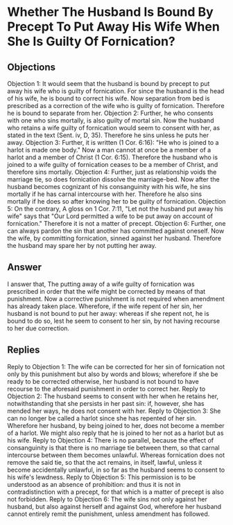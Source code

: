 # Whether The Husband Is Bound By Precept To Put Away His Wife When She Is Guilty Of Fornication?
## Objections
Objection 1: It would seem that the husband is bound by precept to put away his wife who is guilty of fornication. For since the husband is the head of his wife, he is bound to correct his wife. Now separation from bed is prescribed as a correction of the wife who is guilty of fornication. Therefore he is bound to separate from her.
Objection 2: Further, he who consents with one who sins mortally, is also guilty of mortal sin. Now the husband who retains a wife guilty of fornication would seem to consent with her, as stated in the text (Sent. iv, D, 35). Therefore he sins unless he puts her away.
Objection 3: Further, it is written (1 Cor. 6:16): "He who is joined to a harlot is made one body." Now a man cannot at once be a member of a harlot and a member of Christ (1 Cor. 6:15). Therefore the husband who is joined to a wife guilty of fornication ceases to be a member of Christ, and therefore sins mortally.
Objection 4: Further, just as relationship voids the marriage tie, so does fornication dissolve the marriage-bed. Now after the husband becomes cognizant of his consanguinity with his wife, he sins mortally if he has carnal intercourse with her. Therefore he also sins mortally if he does so after knowing her to be guilty of fornication.
Objection 5: On the contrary, A gloss on 1 Cor. 7:11, "Let not the husband put away his wife" says that "Our Lord permitted a wife to be put away on account of fornication." Therefore it is not a matter of precept.
Objection 6: Further, one can always pardon the sin that another has committed against oneself. Now the wife, by committing fornication, sinned against her husband. Therefore the husband may spare her by not putting her away.
## Answer

I answer that, The putting away of a wife guilty of fornication was prescribed in order that the wife might be corrected by means of that punishment. Now a corrective punishment is not required when amendment has already taken place. Wherefore, if the wife repent of her sin, her husband is not bound to put her away: whereas if she repent not, he is bound to do so, lest he seem to consent to her sin, by not having recourse to her due correction.
## Replies
Reply to Objection 1: The wife can be corrected for her sin of fornication not only by this punishment but also by words and blows; wherefore if she be ready to be corrected otherwise, her husband is not bound to have recourse to the aforesaid punishment in order to correct her.
Reply to Objection 2: The husband seems to consent with her when he retains her, notwithstanding that she persists in her past sin: if, however, she has mended her ways, he does not consent with her.
Reply to Objection 3: She can no longer be called a harlot since she has repented of her sin. Wherefore her husband, by being joined to her, does not become a member of a harlot. We might also reply that he is joined to her not as a harlot but as his wife.
Reply to Objection 4: There is no parallel, because the effect of consanguinity is that there is no marriage tie between them, so that carnal intercourse between them becomes unlawful. Whereas fornication does not remove the said tie, so that the act remains, in itself, lawful, unless it become accidentally unlawful, in so far as the husband seems to consent to his wife's lewdness.
Reply to Objection 5: This permission is to be understood as an absence of prohibition: and thus it is not in contradistinction with a precept, for that which is a matter of precept is also not forbidden.
Reply to Objection 6: The wife sins not only against her husband, but also against herself and against God, wherefore her husband cannot entirely remit the punishment, unless amendment has followed.